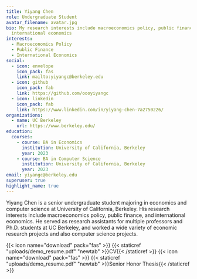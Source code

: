 ```yaml
---
title: Yiyang Chen
role: Undergraduate Student
avatar_filename: avatar.jpg
bio: My research interests include macroeconomics policy, public finance, and
  international economics
interests:
  - Macroeconomics Policy
  - Public Finance
  - International Economics
social:
  - icon: envelope
    icon_pack: fas
    link: mailto:yiyangc@berkeley.edu
  - icon: github
    icon_pack: fab
    link: https://github.com/oooyiyangc
  - icon: linkedin
    icon_pack: fab
    link: https://www.linkedin.com/in/yiyang-chen-7a2750226/
organizations:
  - name: UC Berkeley
    url: https://www.berkeley.edu/
education:
  courses:
    - course: BA in Economics
      institution: University of California, Berkeley
      year: 2023
    - course: BA in Computer Science
      institution: University of California, Berkeley
      year: 2023
email: yiyangc@berkeley.edu
superuser: true
highlight_name: true
---
```

Y﻿iyang Chen is a senior undergraduate student majoring in economics and computer science at University of California, Berkeley. His research interests include macroeconomics policy, public finance, and international economics. He served as research assistants for multiple professors and Ph.D. students at UC Berkeley, and worked a wide variety of economic research projects and also computer science projects. 

{{< icon name="download" pack="fas" >}} {{< staticref "uploads/demo_resume.pdf" "newtab" >}}CV{{< /staticref >}}
{{< icon name="download" pack="fas" >}} {{< staticref "uploads/demo_resume.pdf" "newtab" >}}S﻿enior Honor Thesis{{< /staticref >}}